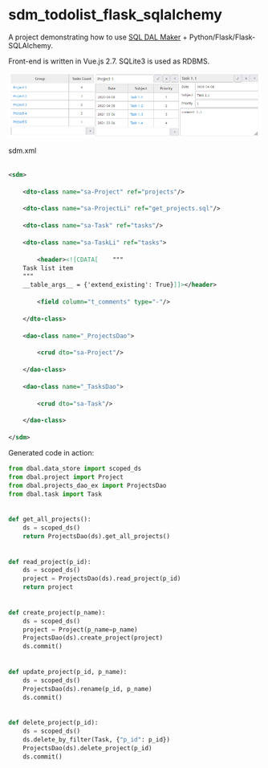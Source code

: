 # sdm_todolist_flask_sqlalchemy

A project demonstrating how to use [SQL DAL Maker](https://github.com/panedrone/sqldalmaker) + Python/Flask/Flask-SQLAlchemy.

Front-end is written in Vue.js 2.7. SQLite3 is used as RDBMS.

![demo-go.png](demo-go.png)

sdm.xml

```xml

<sdm>
    
    <dto-class name="sa-Project" ref="projects"/>

    <dto-class name="sa-ProjectLi" ref="get_projects.sql"/>

    <dto-class name="sa-Task" ref="tasks"/>

    <dto-class name="sa-TaskLi" ref="tasks">

        <header><![CDATA[    """
    Task list item
    """
    __table_args__ = {'extend_existing': True}]]></header>

        <field column="t_comments" type="-"/>

    </dto-class>

    <dao-class name="_ProjectsDao">

        <crud dto="sa-Project"/>

    </dao-class>

    <dao-class name="_TasksDao">

        <crud dto="sa-Task"/>

    </dao-class>

</sdm>
```

Generated code in action:

```python
from dbal.data_store import scoped_ds
from dbal.project import Project
from dbal.projects_dao_ex import ProjectsDao
from dbal.task import Task


def get_all_projects():
    ds = scoped_ds()
    return ProjectsDao(ds).get_all_projects()


def read_project(p_id):
    ds = scoped_ds()
    project = ProjectsDao(ds).read_project(p_id)
    return project


def create_project(p_name):
    ds = scoped_ds()
    project = Project(p_name=p_name)
    ProjectsDao(ds).create_project(project)
    ds.commit()


def update_project(p_id, p_name):
    ds = scoped_ds()
    ProjectsDao(ds).rename(p_id, p_name)
    ds.commit()


def delete_project(p_id):
    ds = scoped_ds()
    ds.delete_by_filter(Task, {"p_id": p_id})
    ProjectsDao(ds).delete_project(p_id)
    ds.commit()

```
